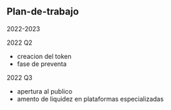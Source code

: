 ## Plan-de-trabajo
2022-2023

2022 Q2
- creacion del token
- fase de preventa

2022 Q3
- apertura al publico
- amento de liquidez en plataformas especializadas

